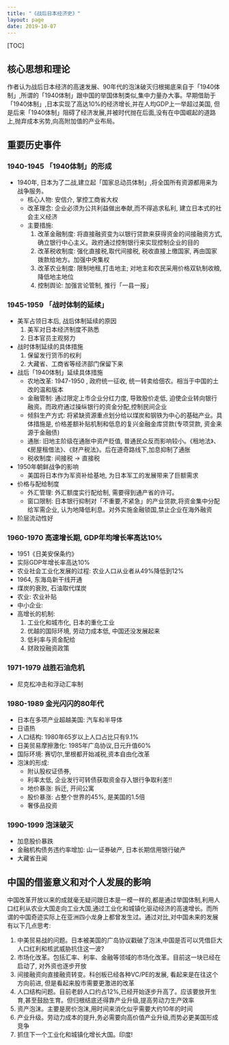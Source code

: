 ```yaml
---
title: "《战后日本经济史》"
layout: page
date: 2019-10-07
---
```


[TOC]

## 核心思想和理论

作者认为战后日本经济的高速发展、90年代的泡沫破灭归根揭底来自于「1940体制」,所谓的「1940体制」跟中国的举国体制类似,集中力量办大事。早期借助于「1940体制」,日本实现了高达10%的经济增长,并在人均GDP上一举超过美国, 但是后来「1940体制」阻碍了经济发展,并被时代抛在后面,没有在中国崛起的道路上,抛弃成本劣势,向高附加值的产业布局。



## 重要历史事件

### 1940-1945 「1940体制」的形成
- 1940年, 日本为了二战,建立起「国家总动员体制」,将全国所有资源都用来为战争服务。
    - 核心人物: 安信介, 掌控工商省大权
    - 改革理念: 企业必须为公共利益做出奉献,而不得追求私利, 建立日本式的社会主义经济
    - 主要措施:
        1. 改革金融制度: 将直接融资变为以银行贷款来获得资金的间接融资方式,确立银行中心主义。政府通过控制银行来实现控制企业的目的
        2. 改革税收制度: 强化直接税,取代间接税, 税收直接上缴国家, 再由国家拨款给地方。加强中央集权
        3. 改革农业制度: 限制地租,打击地主; 对地主和农民采用价格双轨制收粮,降低地主地位
        4. 控制舆论: 加强言论管制, 推行「一县一报」
    
### 1945-1959 「战时体制的延续」
- 美军占领日本后, 战后体制延续的原因
    1. 美军对日本经济制度不熟悉
    2. 日本官员主观努力
- 战时体制延续的具体措施
    1. 保留发行货币的权利
    2. 大藏省、工商省等经济部门保留下来
- 战后「1940体制」延续具体措施
    - 农地改革: 1947-1950 , 政府统一征收, 统一转卖给佃农。相当于中国的土改的温和版本
    - 金融管制: 通过限定上市企业分红力度, 导致股价走低, 迫使企业转向银行融资。而政府通过操纵银行的资金分配,控制民间企业
    - 倾斜生产方式: 将紧缺资源重点划分给以煤炭和钢铁为中心的基础产业。具体措施是, 价格差额补贴机制和低息的复兴金融金库贷款(专项贷款, 资金来源于金融债)
    - 通胀: 旧地主阶级在通胀中资产贬值, 普通民众反而影响较小。《租地法》、《房屋租借法》、《财产税法》。后在道奇路线下,加息抑制了通胀
    - 税收制度: 间接税 -> 直接税
- 1950年朝鲜战争的影响
    - 美国将日本作为军资补给基地, 为日本军工的发展带来了巨额需求
- 价格与配给制度
    - 外汇管理: 外汇额度实行配给制, 需要得到通产省的许可。
    - 窗口限制: 日本银行抑制对「不重要,不紧急」的产业贷款,将资金集中分配给军需企业, 认为地降低利息。对外实施金融锁国,禁止企业在海外融资
- 阶层流动性好


### 1960-1970 高速增长期, GDP年均增长率高达10%
- 1951《日美安保条约》
- 实际GDP年增长率高达10%
- 农业社会工业化发展的过程: 农业人口从业者从49%降低到12%
- 1964, 东海岛新干线开通
- 煤炭的衰败, 石油取代煤炭
- 农业: 农业补贴
- 中小企业: 
- 高增长的机制:
    1. 工业化和城市化, 日本的重化工业
    2. 优越的国际环境, 劳动力成本低, 中国还没发展起来
    3. 低利率与资金配给
    4. 财政投融资政策
    
### 1971-1979 战胜石油危机
- 尼克松冲击和浮动汇率制


### 1980-1989 金光闪闪的80年代
- 日本在多项产业超越美国: 汽车和半导体
- 日语热
- 人口结构: 1980年65岁以上人口占比只有9.1%
- 日美贸易摩擦激化: 1985年广岛协议,日元升值60%
- 国际环境: 赛切尔,里根都开始减税,资本自由化改革
- 泡沫的形成: 
    - 附认股权证债券, 
    - 利率太低, 企业发行可转债获取资金存入银行争取利差!!
    - 地价暴涨: 拆迁, 开间公寓
    - 股价暴涨: 占整个世界的45%, 是美国的1.5倍
    - 奢侈品投资
    
    
### 1990-1999 泡沫破灭
- 加息股价暴跌
- 金融机构债务违约率增加: 山一证券破产, 日本长期信用银行破产
- 大藏省丑闻



## 中国的借鉴意义和对个人发展的影响
中国改革开放以来的成就毫无疑问跟日本是一模一样的,都是通过举国体制,利用人口红利从农业大国走向工业大国,通过工业化和城镇化驱动经济的高速增长。而所谓的中国奇迹实际上在亚洲四小龙身上都曾发生过。通过对比,对中国未来的发展有以下几点思考:

1. 中美贸易战的问题。日本被美国的广岛协议戳破了泡沫,中国是否可以凭借巨大人口红利和核武威胁抗住这一波?
2. 市场化改革。包括汇率、利率、金融等领域的市场化改革。目前这一块已经在启动了, 对外资也逐步开放
3. 间接融资向直接融资转变。科创板已经各种VC/PE的发展, 看起来是在往这个方向前进, 但是看起来股市需要更激进的改革
4. 人口结构问题。目前老龄人口约占12%,已经开始逐步升高了。应该要放开生育,甚至鼓励生育。但归根结底还得靠产业升级,提高劳动力生产效率
5. 资产泡沫。主要是房价泡沫,用时间来消化似乎需要大约10年的时间
6. 产业升级。劳动力成本的提升,务必需要向高价值产业升级,而势必更美国形成竞争
7. 抓住下一个工业化和城镇化增长大国。印度! 

    

    
    


